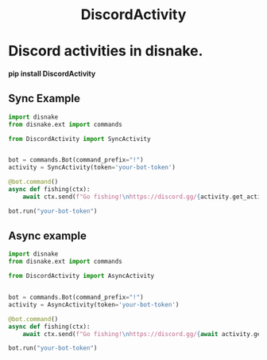 <h1 align="center">DiscordActivity</h1>

<h1>Discord activities in disnake.</h1> 


#### pip install DiscordActivity



Sync Example
--------------

```Python
import disnake
from disnake.ext import commands

from DiscordActivity import SyncActivity


bot = commands.Bot(command_prefix="!")
activity = SyncActivity(token='your-bot-token')

@bot.command()
async def fishing(ctx):
    await ctx.send(f"Go fishing!\nhttps://discord.gg/{activity.get_activity(activity_name='fishing', author=ctx.author)}")

bot.run("your-bot-token")
```

Async example
--------------

```Python
import disnake
from disnake.ext import commands

from DiscordActivity import AsyncActivity


bot = commands.Bot(command_prefix="!")
activity = AsyncActivity(token='your-bot-token')

@bot.command()
async def fishing(ctx):
    await ctx.send(f"Go fishing!\nhttps://discord.gg/{await activity.get_activity(activity_name='fishing', author=ctx.author)}")

bot.run("your-bot-token")
```
